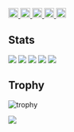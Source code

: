 

<!--
**daiki030612/daiki030612** is a ✨ _special_ ✨ repository because its `README.md` (this file) appears on your GitHub profile.

Here are some ideas to get you started:

- 🔭 I’m currently working on ...
- 🌱 I’m currently learning ...
- 👯 I’m looking to collaborate on ...
- 🤔 I’m looking for help with ...
- 💬 Ask me about ...
- 📫 How to reach me: ...
- 😄 Pronouns: ...
- ⚡ Fun fact: ...
-->
<p align="left">
  <a href="https://github.com/daiki030612">
    <img height="20" src="https://komarev.com/ghpvc/?username=Keichan15" />
  </a>
  <a href="https://github.com/daiki030612">
    <img height="20" src="https://img.shields.io/github/followers/Keichan15?label=follow&logo=github&style=flat" />
  </a>
  <a href="http://qiita.com/daiki030612">
    <img height="20" src="https://qiita-badge.apiapi.app/s/Keichan_15/posts.svg" />
  </a>
  <a href="http://qiita.com/daiki030612">
    <img height="20" src="https://qiita-badge.apiapi.app/s/Keichan_15/contributions.svg" />
  </a>
  <a href="https://zenn.dev/daiki030612">
    <img height="20" src="https://badgen.org/img/zenn/keichan_15/articles?style=plastic" />
  </a>
  
## Stats
![](http://github-profile-summary-cards.vercel.app/api/cards/profile-details?username=vn7n24fzkq&theme=moonlight)
![](http://github-profile-summary-cards.vercel.app/api/cards/repos-per-language?username=vn7n24fzkq&theme=moonlight)
![](http://github-profile-summary-cards.vercel.app/api/cards/most-commit-language?username=vn7n24fzkq&theme=moonlight)
![](http://github-profile-summary-cards.vercel.app/api/cards/stats?username=vn7n24fzkq&theme=moonlight)
![](http://github-profile-summary-cards.vercel.app/api/cards/productive-time?username=vn7n24fzkq&theme=moonlight&utcOffset=8)
## Trophy
![trophy](https://github-profile-trophy.vercel.app/?username=daiki030612&theme=gruvbox)

![](https://raw.githubusercontent.com/ユーザー名/リポジトリ名/output/github-contribution-grid-snake.svg)

</p>
